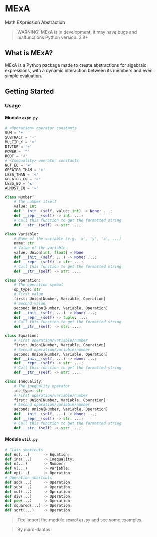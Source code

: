 # MExA
Math EXpression Abstraction

> WARNING! MExA is in development, it may have bugs and malfunctions 
> Python version: 3.8+

## What is MExA?
MExA is a Python package made
to create abstractions for algebraic
expressions, with a dynamic interaction
between its members and even simple
evaluation.

## Getting Started
### Usage
#### Module `expr.py`
```py
# <Operation> operator constants
SUM = '+'
SUBTRACT = '-'
MULTIPLY = '×'
DIVIDE = '÷'
POWER = '^'
ROOT = '√'
# <Inequality> operator constants
NOT_EQ = '≠'
GREATER_THAN = '>'
LESS_THAN = '<'
GREATER_EQ = '≥'
LESS_EQ = '≤'
ALMOST_EQ = '≈'

class Number:
    # The number itself
    value: int
    def __init__(self, value: int) -> None: ...;
    def __repr__(self) -> int: ...;
    # Call this function to get the formatted string
    def __str__(self) -> str: ...;

class Variable:
    # Name of the variable (e.g. 'x', 'y', 'a', ...)
    name: str
    # Value of the variable
    value: Union[int, float] = None
    def __init__(self, ...) -> None: ...;
    def __repr__(self) -> str: ...;
    # Call this function to get the formatted string
    def __str__(self) -> str: ...;

class Operation:
    # The operation symbol
    op_type: str
    # First value
    first: Union[Number, Variable, Operation]
    # Second value
    second: Union[Number, Variable, Operation]
    def __init__(self, ...) -> None: ...;
    def __repr__(self) -> tuple: ...;
    # Call this function to get the formatted string
    def __str__(self) -> str: ...;

class Equation:
    # First operation/variable/number
    first: Union[Number, Variable, Operation]
    # Second operation/variable/number
    second: Union[Number, Variable, Operation]
    def __init__(self, ...) -> None: ...;
    def __repr__(self) -> str: ...;
    # Call this function to get the formatted string
    def __str__(self) -> str: ...;

class Inequality:
    # The inequality operator
    ine_type: str
    # First operation/variable/number
    first: Union[Number, Variable, Operation]
    # Second operation/variable/number
    second: Union[Number, Variable, Operation]
    def __init__(self, ...) -> None: ...;
    def __repr__(self) -> str: ...;
    # Call this function to get the formatted string
    def __str__(self) -> str: ...;
```
#### Module `util.py`
```py
# Class shortcuts
def eq(...)      -> Equation;
def ine(...)     -> Inequality;
def n(...)       -> Number;
def v(...)       -> Variable;
def op(...)      -> Operation;
# Operation shortcuts
def add(...)     -> Operation;
def sub(...)     -> Operation;
def mul(...)     -> Operation;
def div(...)     -> Operation;
def pow(...)     -> Operation;
def squared(...) -> Operation;
def sqrt(...)    -> Operation;
```
> Tip: Import the module `examples.py` and see some examples.

> By marc-dantas